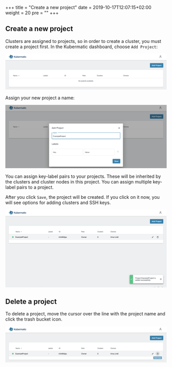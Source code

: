+++
title = "Create a new project"
date = 2019-10-17T12:07:15+02:00
weight = 20
pre = "<b></b>"
+++

## Create a new project

Clusters are assigned to projects, so in order to create a cluster, you must create a project first. In the Kubermatic dashboard, choose `Add Project`:

![Add Project](01-create-project-overview.png)

Assign your new project a name:

![Dialog to assign a project name](01-create-project-name.png)

You can assign key-label pairs to your projects. These will be inherited by the clusters and cluster nodes in this project. You can assign multiple key-label pairs to a project.

After you click `Save`, the project will be created. If you click on it now, you will see options for adding clusters and SSH keys.

![Creating the project](01-create-project-creating.png)

## Delete a project

To delete a project, move the cursor over the line with the project name and click the trash bucket icon.

![Deleting the project](01-delete-project.png)
